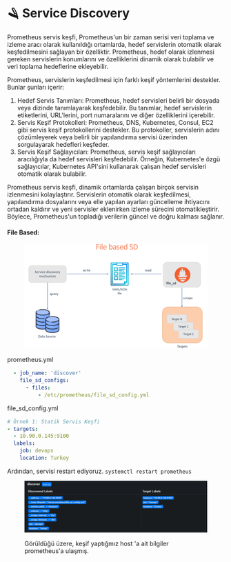 # 🪒 Service Discovery

Prometheus servis keşfi, Prometheus'un bir zaman serisi veri toplama ve izleme aracı olarak kullanıldığı ortamlarda, hedef servislerin otomatik olarak keşfedilmesini sağlayan bir özelliktir. Prometheus, hedef olarak izlenmesi gereken servislerin konumlarını ve özelliklerini dinamik olarak bulabilir ve veri toplama hedeflerine ekleyebilir.

Prometheus, servislerin keşfedilmesi için farklı keşif yöntemlerini destekler. Bunlar şunları içerir:

1. Hedef Servis Tanımları: Prometheus, hedef servisleri belirli bir dosyada veya dizinde tanımlayarak keşfedebilir. Bu tanımlar, hedef servislerin etiketlerini, URL'lerini, port numaralarını ve diğer özelliklerini içerebilir.
2. Servis Keşif Protokolleri: Prometheus, DNS, Kubernetes, Consul, EC2 gibi servis keşif protokollerini destekler. Bu protokoller, servislerin adını çözümleyerek veya belirli bir yapılandırma servisi üzerinden sorgulayarak hedefleri keşfeder.
3. Servis Keşif Sağlayıcıları: Prometheus, servis keşif sağlayıcıları aracılığıyla da hedef servisleri keşfedebilir. Örneğin, Kubernetes'e özgü sağlayıcılar, Kubernetes API'sini kullanarak çalışan hedef servisleri otomatik olarak bulabilir.

Prometheus servis keşfi, dinamik ortamlarda çalışan birçok servisin izlenmesini kolaylaştırır. Servislerin otomatik olarak keşfedilmesi, yapılandırma dosyalarını veya elle yapılan ayarları güncelleme ihtiyacını ortadan kaldırır ve yeni servisler eklenirken izleme sürecini otomatikleştirir. Böylece, Prometheus'un topladığı verilerin güncel ve doğru kalması sağlanır.



#### File Based:

<figure><img src="../.gitbook/assets/image (160).png" alt=""><figcaption></figcaption></figure>

prometheus.yml

```yaml
  - job_name: 'discover'
    file_sd_configs:
      - files:
          - /etc/prometheus/file_sd_config.yml
```

file\_sd\_config.yml

```yaml
# Örnek 1: Statik Servis Keşfi
- targets:
  - 10.90.0.145:9100
  labels:
    job: devops
    location: Turkey
```

Ardından, servisi restart ediyoruz. `systemctl restart prometheus`

<figure><img src="../.gitbook/assets/image (163).png" alt=""><figcaption><p>Görüldüğü üzere, keşif yaptığmız host 'a ait bilgiler prometheus'a ulaşmış.</p></figcaption></figure>

